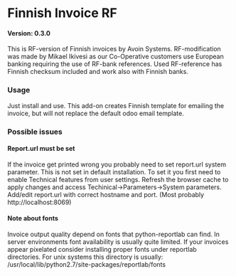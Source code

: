 Finnish Invoice RF
==================

#### Version: 0.3.0

This is RF-version of Finnish invoices by Avoin Systems.
RF-modification was made by Mikael Ikivesi as our Co-Operative
customers use European banking requiring the use of RF-bank references.
Used RF-reference has Finnish checksum included and work also with Finnish banks.


### Usage

Just install and use.
This add-on creates Finnish template for emailing the invoice,
but will not replace the default odoo email template.



### Possible issues


#### Report.url must be set

If the invoice get printed wrong you probably need to set
report.url system parameter. This is not set in default installation.
To set it you first need to enable Technical features
from user settings. Refresh the browser cache to apply changes
and access Techinical->Parameters->System parameters.
Add/edit report.url with correct hostname and port.
(Most probably http://localhost:8069)


#### Note about fonts

Invoice output quality depend on fonts that python-reportlab can find.
In server environments font availability is usually quite limited.
If your invoices appear pixelated consider installing proper fonts under
reportlab directories. For unix systems this directory is usually:
/usr/local/lib/python2.7/site-packages/reportlab/fonts

